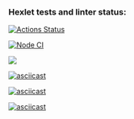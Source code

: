 ### Hexlet tests and linter status:
[![Actions Status](https://github.com/DramaLam/frontend-project-46/actions/workflows/hexlet-check.yml/badge.svg)](https://github.com/DramaLam/frontend-project-46/actions)

[![Node CI](https://github.com/DramaLam/frontend-project-46/actions/workflows/check-project.yml/badge.svg)](https://github.com/DramaLam/frontend-project-46/actions/workflows/check-project.yml)

<a href="https://codeclimate.com/github/DramaLam/frontend-project-46/maintainability"><img src="https://api.codeclimate.com/v1/badges/538c5e3b8b40ac6d1c5a/maintainability" /></a>

[![asciicast](https://asciinema.org/a/5A2nVbwAzZ13z6cAFTU4goFh4.svg)](https://asciinema.org/a/5A2nVbwAzZ13z6cAFTU4goFh4)

[![asciicast](https://asciinema.org/a/LOLETKIcNS60QG5u42HOWUAoF.svg)](https://asciinema.org/a/LOLETKIcNS60QG5u42HOWUAoF)

[![asciicast](https://asciinema.org/a/DVh0CdjRbEHAjMqrCdnfOR6Pu.svg)](https://asciinema.org/a/DVh0CdjRbEHAjMqrCdnfOR6Pu)
